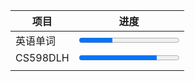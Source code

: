
| 项目       | 进度                                                     |
| -------- | ------------------------------------------------------ |
| 英语单词     | <span><progress max=6546 value=2169></progress></span> |
| CS598DLH | <span><progress max=100 value=78></progress></span>    |
|          |                                                        |
